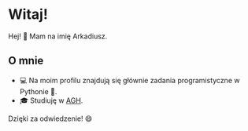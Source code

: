 # Witaj!

Hej! 👋 Mam na imię Arkadiusz.

## O mnie
- 💻 Na moim profilu znajdują się głównie zadania programistyczne w Pythonie 🐍.
- 🎓 Studiuję w [AGH](https://www.agh.edu.pl/).

Dzięki za odwiedzenie! 😄
